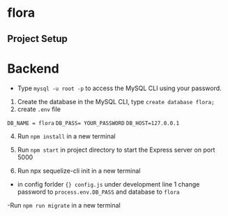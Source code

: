 # flora

## Project Setup 

# Backend 

- Type `mysql -u root -p` to access the MySQL CLI using your password.
1. Create the database in the MySQL CLI, type `create database flora;`
2. create `.env` file 

`DB_NAME = flora`
`DB_PASS= YOUR_PASSWORD`
`DB_HOST=127.0.0.1`

4. Run `npm install` in a new terminal

5. Run `npm start` in project directory to start the Express server on port 5000

6. Run npx sequelize-cli init in a new terminal
- in config forlder `{} config.js` under development line 1 change password to `process.env.DB_PASS` and database to `flora`

-Run `npm run migrate` in a new terminal 